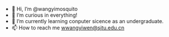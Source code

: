 - 👋 Hi, I’m @wangyimosquito
- 👀 I’m curious in everything!
- 🌱 I’m currently learning conputer sicence as an undergraduate.
- 📫 How to reach me wwangyiwen@sjtu.edu.cn

<!---
wangyimosquito/wangyimosquito is a ✨ special ✨ repository because its `README.md` (this file) appears on your GitHub profile.
You can click the Preview link to take a look at your changes.
--->
